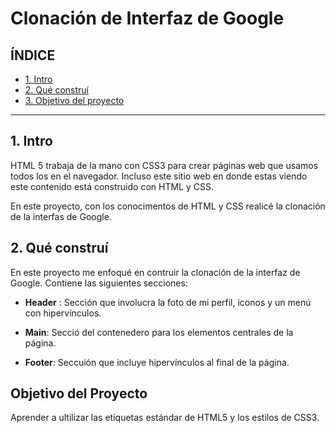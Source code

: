 # Clonación de Interfaz de Google

## ÍNDICE

* [1. Intro](https://github.com/SaraMabelTorres/interfasdeclondegoogl/blob/main/README.md#1-intro)
* [2. Qué construí](https://github.com/SaraMabelTorres/interfasdeclondegoogl/blob/main/README.md#2-qu%C3%A9-constru%C3%AD)
* [3. Objetivo del proyecto](#)

****

## 1. Intro
HTML 5 trabaja de la mano con CSS3 para crear páginas web que usamos todos los en el navegador. Incluso este sitio web en donde estas viendo este contenido está construido con HTML y CSS.

En este proyecto, con los conocimentos de HTML y CSS realicé la clonación de la interfas de Google.

## 2. Qué construí
En este proyecto me enfoqué en contruir la clonación de la interfaz de Google. Contiene las siguientes secciones: 

* **Header** : Sección que involucra la foto de mi perfil, iconos y un menú con hipervínculos.

* **Main**: Secció  del contenedero para los elementos centrales de la página.

*  **Footer**: Seccuión que incluye hipervínculos al final de la página.

## Objetivo del Proyecto
Aprender a ultilizar las etiquetas estándar de HTML5 y los estilos de CSS3.
